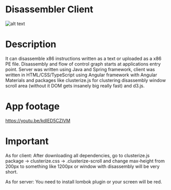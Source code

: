 # Disassembler Client

![alt text]()

# Description
It can disassemble x86 instructions written as a text or uploaded as a x86 PE file.
Disassembly and flow of control graph starts at applications entry point.
Server was written using Java and Spring framework, client was written in HTML/CSS/TypeScript using Angular framework with Angular Materials
and packages like clusterize.js for clustering disassembly window scroll area (without it DOM gets insanely big really fast) and d3.js.

# App footage
https://youtu.be/kdIED5CZIVM

# Important
As for client:
After downloading all dependencies, go to clusterize.js package -> clusterize.css -> .clusterize-scroll and change
max-height from 200px to something like 1200px or window with disassembly will be very short.

As for server:
You need to install lombok plugin or your screen will be red.
